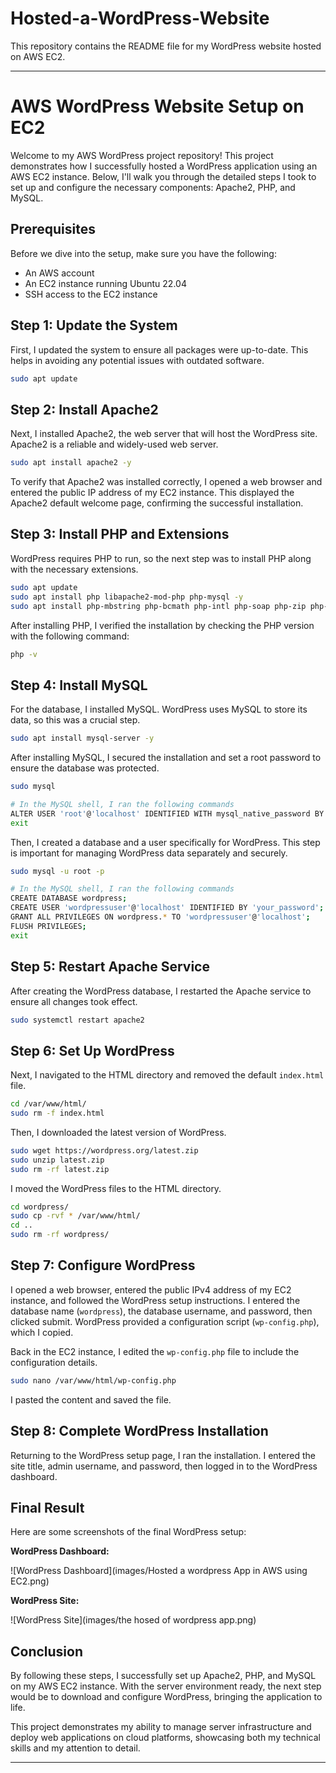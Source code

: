 # Hosted-a-WordPress-Website
This repository contains the README file for my WordPress website hosted on AWS EC2.

---


# AWS WordPress Website Setup on EC2

Welcome to my AWS WordPress project repository! This project demonstrates how I successfully hosted a WordPress application using an AWS EC2 instance. Below, I'll walk you through the detailed steps I took to set up and configure the necessary components: Apache2, PHP, and MySQL.

## Prerequisites

Before we dive into the setup, make sure you have the following:

- An AWS account
- An EC2 instance running Ubuntu 22.04
- SSH access to the EC2 instance

## Step 1: Update the System

First, I updated the system to ensure all packages were up-to-date. This helps in avoiding any potential issues with outdated software.

```bash
sudo apt update
```

## Step 2: Install Apache2

Next, I installed Apache2, the web server that will host the WordPress site. Apache2 is a reliable and widely-used web server.

```bash
sudo apt install apache2 -y
```

To verify that Apache2 was installed correctly, I opened a web browser and entered the public IP address of my EC2 instance. This displayed the Apache2 default welcome page, confirming the successful installation.

## Step 3: Install PHP and Extensions

WordPress requires PHP to run, so the next step was to install PHP along with the necessary extensions.

```bash
sudo apt update
sudo apt install php libapache2-mod-php php-mysql -y
sudo apt install php-mbstring php-bcmath php-intl php-soap php-zip php-gd php-curl php-cli php-xml php-xmlrpc php-gmp php-common -y
```

After installing PHP, I verified the installation by checking the PHP version with the following command:

```bash
php -v
```

## Step 4: Install MySQL

For the database, I installed MySQL. WordPress uses MySQL to store its data, so this was a crucial step.

```bash
sudo apt install mysql-server -y
```

After installing MySQL, I secured the installation and set a root password to ensure the database was protected.

```bash
sudo mysql

# In the MySQL shell, I ran the following commands
ALTER USER 'root'@'localhost' IDENTIFIED WITH mysql_native_password BY 'your_password';
exit
```

Then, I created a database and a user specifically for WordPress. This step is important for managing WordPress data separately and securely.

```bash
sudo mysql -u root -p

# In the MySQL shell, I ran the following commands
CREATE DATABASE wordpress;
CREATE USER 'wordpressuser'@'localhost' IDENTIFIED BY 'your_password';
GRANT ALL PRIVILEGES ON wordpress.* TO 'wordpressuser'@'localhost';
FLUSH PRIVILEGES;
exit
```

## Step 5: Restart Apache Service

After creating the WordPress database, I restarted the Apache service to ensure all changes took effect.

```bash
sudo systemctl restart apache2
```

## Step 6: Set Up WordPress

Next, I navigated to the HTML directory and removed the default `index.html` file.

```bash
cd /var/www/html/
sudo rm -f index.html
```

Then, I downloaded the latest version of WordPress.

```bash
sudo wget https://wordpress.org/latest.zip
sudo unzip latest.zip
sudo rm -rf latest.zip
```

I moved the WordPress files to the HTML directory.

```bash
cd wordpress/
sudo cp -rvf * /var/www/html/
cd ..
sudo rm -rf wordpress/
```

## Step 7: Configure WordPress

I opened a web browser, entered the public IPv4 address of my EC2 instance, and followed the WordPress setup instructions. I entered the database name (`wordpress`), the database username, and password, then clicked submit. WordPress provided a configuration script (`wp-config.php`), which I copied.

Back in the EC2 instance, I edited the `wp-config.php` file to include the configuration details.

```bash
sudo nano /var/www/html/wp-config.php
```

I pasted the content and saved the file.

## Step 8: Complete WordPress Installation

Returning to the WordPress setup page, I ran the installation. I entered the site title, admin username, and password, then logged in to the WordPress dashboard.

## Final Result

Here are some screenshots of the final WordPress setup:

**WordPress Dashboard:**

![WordPress Dashboard](images/Hosted a wordpress App in AWS using EC2.png)

**WordPress Site:**

![WordPress Site](images/the hosed of wordpress app.png)

## Conclusion

By following these steps, I successfully set up Apache2, PHP, and MySQL on my AWS EC2 instance. With the server environment ready, the next step would be to download and configure WordPress, bringing the application to life.

This project demonstrates my ability to manage server infrastructure and deploy web applications on cloud platforms, showcasing both my technical skills and my attention to detail.


---
